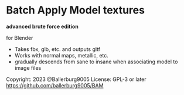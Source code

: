 # Batch Apply Model textures
**advanced brute force edition**


for Blender


* Takes fbx, glb, etc. and outputs gltf
* Works with normal maps, metallic, etc.
* gradually descends from sane to insane when associating model to image files

Copyright:    2023 @Ballerburg9005 
License:      GPL-3 or later
https://github.com/ballerburg9005/BAM
